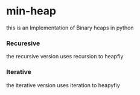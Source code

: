 # min-heap  
this is an Implementation of Binary heaps in python  
### Recuresive
the recursive version uses recursion to heapfiy  
### Iterative  
the iterative version uses iteration to heapyfiy


